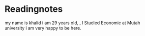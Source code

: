 # Readingnotes

my name is khalid i am 29 years old, , I Studied Economic at Mutah university i am very happy to be here.

